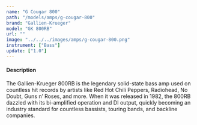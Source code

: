 ```yaml
---
name: "G Cougar 800"
path: "/models/amps/g-cougar-800"
brand: "Gallien-Krueger"
model: "GK 800RB"
url: ""
image: "../../../images/amps/g-cougar-800.png"
instrument: ["Bass"]
update: ["1.0"]
---
```

#### Description
The Gallien-Krueger 800RB is the legendary solid-state bass amp used on countless hit records by artists like Red Hot Chili Peppers, Radiohead, No Doubt, Guns n’ Roses, and more. When it was released in 1982, the 800RB dazzled with its bi-amplified operation and DI output, quickly becoming an industry standard for countless bassists, touring bands, and backline companies.